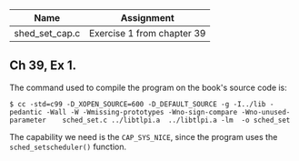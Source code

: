 | Name | Assignment |
| ---- | ---------- |
| shed_set_cap.c  | Exercise 1 from chapter 39 |

## Ch 39, Ex 1.

The command used to compile the program on the book's source code is:

```
$ cc -std=c99 -D_XOPEN_SOURCE=600 -D_DEFAULT_SOURCE -g -I../lib -pedantic -Wall -W -Wmissing-prototypes -Wno-sign-compare -Wno-unused-parameter    sched_set.c ../libtlpi.a  ../libtlpi.a -lm  -o sched_set
```

The capability we need is the `CAP_SYS_NICE`, since the program uses the `sched_setscheduler()` function.